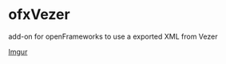 # ofxVezer
add-on for openFrameworks to use a exported XML from Vezer

[Imgur](http://i.imgur.com/din5bLF.jpg?1)

